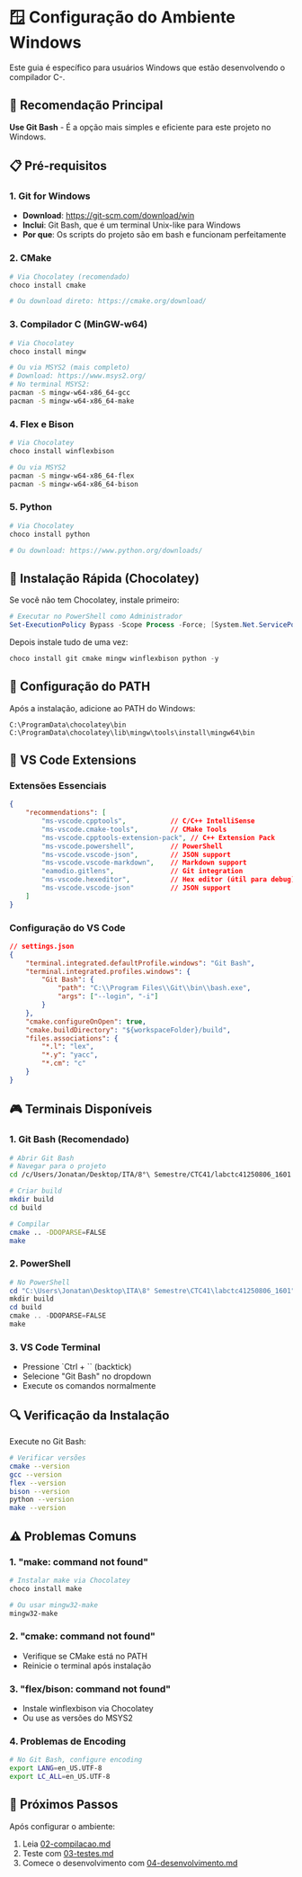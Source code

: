 # 🪟 Configuração do Ambiente Windows

Este guia é específico para usuários Windows que estão desenvolvendo o compilador C-.

## 🎯 Recomendação Principal

**Use Git Bash** - É a opção mais simples e eficiente para este projeto no Windows.

## 📋 Pré-requisitos

### 1. Git for Windows
- **Download**: https://git-scm.com/download/win
- **Inclui**: Git Bash, que é um terminal Unix-like para Windows
- **Por que**: Os scripts do projeto são em bash e funcionam perfeitamente

### 2. CMake
```bash
# Via Chocolatey (recomendado)
choco install cmake

# Ou download direto: https://cmake.org/download/
```

### 3. Compilador C (MinGW-w64)
```bash
# Via Chocolatey
choco install mingw

# Ou via MSYS2 (mais completo)
# Download: https://www.msys2.org/
# No terminal MSYS2:
pacman -S mingw-w64-x86_64-gcc
pacman -S mingw-w64-x86_64-make
```

### 4. Flex e Bison
```bash
# Via Chocolatey
choco install winflexbison

# Ou via MSYS2
pacman -S mingw-w64-x86_64-flex
pacman -S mingw-w64-x86_64-bison
```

### 5. Python
```bash
# Via Chocolatey
choco install python

# Ou download: https://www.python.org/downloads/
```

## 🚀 Instalação Rápida (Chocolatey)

Se você não tem Chocolatey, instale primeiro:
```powershell
# Executar no PowerShell como Administrador
Set-ExecutionPolicy Bypass -Scope Process -Force; [System.Net.ServicePointManager]::SecurityProtocol = [System.Net.ServicePointManager]::SecurityProtocol -bor 3072; iex ((New-Object System.Net.WebClient).DownloadString('https://community.chocolatey.org/install.ps1'))
```

Depois instale tudo de uma vez:
```powershell
choco install git cmake mingw winflexbison python -y
```

## 🔧 Configuração do PATH

Após a instalação, adicione ao PATH do Windows:
```
C:\ProgramData\chocolatey\bin
C:\ProgramData\chocolatey\lib\mingw\tools\install\mingw64\bin
```

## 📝 VS Code Extensions

### Extensões Essenciais
```json
{
    "recommendations": [
        "ms-vscode.cpptools",           // C/C++ IntelliSense
        "ms-vscode.cmake-tools",        // CMake Tools
        "ms-vscode.cpptools-extension-pack", // C++ Extension Pack
        "ms-vscode.powershell",         // PowerShell
        "ms-vscode.vscode-json",        // JSON support
        "ms-vscode.vscode-markdown",    // Markdown support
        "eamodio.gitlens",              // Git integration
        "ms-vscode.hexeditor",          // Hex editor (útil para debug)
        "ms-vscode.vscode-json"         // JSON support
    ]
}
```

### Configuração do VS Code
```json
// settings.json
{
    "terminal.integrated.defaultProfile.windows": "Git Bash",
    "terminal.integrated.profiles.windows": {
        "Git Bash": {
            "path": "C:\\Program Files\\Git\\bin\\bash.exe",
            "args": ["--login", "-i"]
        }
    },
    "cmake.configureOnOpen": true,
    "cmake.buildDirectory": "${workspaceFolder}/build",
    "files.associations": {
        "*.l": "lex",
        "*.y": "yacc",
        "*.cm": "c"
    }
}
```

## 🎮 Terminais Disponíveis

### 1. Git Bash (Recomendado)
```bash
# Abrir Git Bash
# Navegar para o projeto
cd /c/Users/Jonatan/Desktop/ITA/8°\ Semestre/CTC41/labctc41250806_1601

# Criar build
mkdir build
cd build

# Compilar
cmake .. -DDOPARSE=FALSE
make
```

### 2. PowerShell
```powershell
# No PowerShell
cd "C:\Users\Jonatan\Desktop\ITA\8° Semestre\CTC41\labctc41250806_1601"
mkdir build
cd build
cmake .. -DDOPARSE=FALSE
make
```

### 3. VS Code Terminal
- Pressione `Ctrl + `` (backtick)
- Selecione "Git Bash" no dropdown
- Execute os comandos normalmente

## 🔍 Verificação da Instalação

Execute no Git Bash:
```bash
# Verificar versões
cmake --version
gcc --version
flex --version
bison --version
python --version
make --version
```

## ⚠️ Problemas Comuns

### 1. "make: command not found"
```bash
# Instalar make via Chocolatey
choco install make

# Ou usar mingw32-make
mingw32-make
```

### 2. "cmake: command not found"
- Verifique se CMake está no PATH
- Reinicie o terminal após instalação

### 3. "flex/bison: command not found"
- Instale winflexbison via Chocolatey
- Ou use as versões do MSYS2

### 4. Problemas de Encoding
```bash
# No Git Bash, configure encoding
export LANG=en_US.UTF-8
export LC_ALL=en_US.UTF-8
```

## 🎯 Próximos Passos

Após configurar o ambiente:
1. Leia [02-compilacao.md](02-compilacao.md)
2. Teste com [03-testes.md](03-testes.md)
3. Comece o desenvolvimento com [04-desenvolvimento.md](04-desenvolvimento.md) 